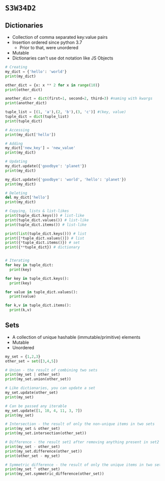 # `S3W34D2`

## Dictionaries

-   Collection of comma separated key:value pairs
-   Insertion ordered since python 3.7
    -   Prior to that, were unordered
-   Mutable
-   Dictionaries can't use dot notation like JS Objects

```py
# Creating
my_dict = {'hello': 'world'}
print(my_dict)

other_dict = {x: x ** 2 for x in range(10)}
print(other_dict)

another_dict = dict(first=1, second=2, third=3) #naming with kwargs
print(another_dict)

tuple_list = [(1, 'a'),(2, 'b'),(3, 'c')] #(key, value)
tuple_dict = dict(tuple_list)
print(tuple_dict)

# Accessing
print(my_dict['hello'])

# Adding
my_dict['new_key'] = 'new_value'
print(my_dict)

# Updating
my_dict.update({'goodbye': 'planet'})
print(my_dict)

my_dict.update({'goodbye': 'world', 'hello': 'planet'})
print(my_dict)

# Deleting
del my_dict['hello']
print(my_dict)

# Copying, lists & list-likes
print(tuple_dict.keys()) # list-like
print(tuple_dict.values()) # list-like
print(tuple_dict.items()) # list-like

print(list(tuple_dict.keys())) # list
print([*tuple_dict.values()]) # list
print({*tuple_dict.items()}) # set
print({**tuple_dict}) # dictionary


# Iterating
for key in tuple_dict:
  print(key)

for key in tuple_dict.keys():
  print(key)

for value in tuple_dict.values():
  print(value)

for k,v in tuple_dict.items():
  print(k,v)
```

## Sets

-   A collection of unique hashable (immutable/primitive) elements
-   Mutable
-   Unordered

```py
my_set = {1,2,3}
other_set = set([3,4,5])

# Union - the result of combining two sets
print(my_set | other_set)
print(my_set.union(other_set))

# Like dictionaries, you can update a set
my_set.update(other_set)
print(my_set)

# Can be passed any iterable
my_set.update([1, 10, 4, 11, 3, 7])
print(my_set)

# Intersection - the result of only the non-unique items in two sets
print(my_set & other_set)
print(my_set.intersection(other_set))

# Difference - the result set1 after removing anything present in set2
print(my_set - other_set)
print(my_set.difference(other_set))
print(other_set - my_set)

# Symmetric difference - the result of only the unique items in two sets
print(my_set ^ other_set)
print(my_set.symmetric_difference(other_set))
```